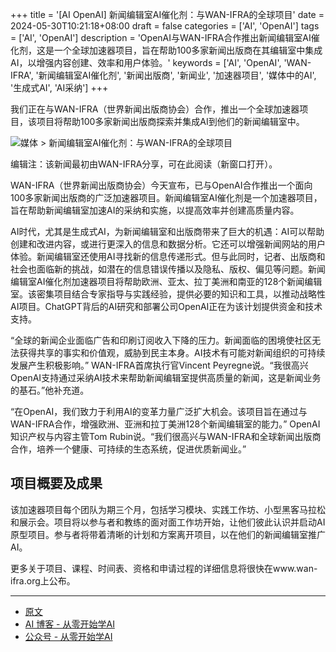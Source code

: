 +++
title = '[AI OpenAI] 新闻编辑室AI催化剂：与WAN-IFRA的全球项目'
date = 2024-05-30T10:21:18+08:00
draft = false
categories = ['AI', 'OpenAI']
tags = ['AI', 'OpenAI']
description = 'OpenAI与WAN-IFRA合作推出新闻编辑室AI催化剂，这是一个全球加速器项目，旨在帮助100多家新闻出版商在其编辑室中集成AI，以增强内容创建、效率和用户体验。'
keywords = ['AI', 'OpenAI', 'WAN-IFRA', '新闻编辑室AI催化剂', '新闻出版商', '新闻业', '加速器项目', '媒体中的AI', '生成式AI', 'AI采纳']
+++

我们正在与WAN-IFRA（世界新闻出版商协会）合作，推出一个全球加速器项目，该项目将帮助100多家新闻出版商探索并集成AI到他们的新闻编辑室中。

![媒体 > 新闻编辑室AI催化剂：与WAN-IFRA的全球项目](https://images.ctfassets.net/kftzwdyauwt9/7LyuuubClfSGLTgsfPuP9J/148207863aca7e8a1b381bd8304c2097/WAN-IFRA-abstract.jpg?w=1920&q=90&fm=webp)

编辑注：该新闻最初由WAN-IFRA分享，可在此阅读（新窗口打开）。

WAN-IFRA（世界新闻出版商协会）今天宣布，已与OpenAI合作推出一个面向100多家新闻出版商的广泛加速器项目。新闻编辑室AI催化剂是一个加速器项目，旨在帮助新闻编辑室加速AI的采纳和实施，以提高效率并创建高质量内容。

AI时代，尤其是生成式AI，为新闻编辑室和出版商带来了巨大的机遇：AI可以帮助创建和改进内容，或进行更深入的信息和数据分析。它还可以增强新闻网站的用户体验。新闻编辑室还使用AI寻找新的信息传递形式。但与此同时，记者、出版商和社会也面临新的挑战，如潜在的信息错误传播以及隐私、版权、偏见等问题。新闻编辑室AI催化剂加速器项目将帮助欧洲、亚太、拉丁美洲和南亚的128个新闻编辑室。该密集项目结合专家指导与实践经验，提供必要的知识和工具，以推动战略性AI项目。ChatGPT背后的AI研究和部署公司OpenAI正在为该计划提供资金和技术支持。

“全球的新闻企业面临广告和印刷订阅收入下降的压力。新闻面临的困境使社区无法获得共享的事实和价值观，威胁到民主本身。AI技术有可能对新闻组织的可持续发展产生积极影响。” WAN-IFRA首席执行官Vincent Peyregne说。“我很高兴OpenAI支持通过采纳AI技术来帮助新闻编辑室提供高质量的新闻，这是新闻业务的基石。”他补充道。

“在OpenAI，我们致力于利用AI的变革力量广泛扩大机会。该项目旨在通过与WAN-IFRA合作，增强欧洲、亚洲和拉丁美洲128个新闻编辑室的能力。” OpenAI知识产权与内容主管Tom Rubin说。“我们很高兴与WAN-IFRA和全球新闻出版商合作，培养一个健康、可持续的生态系统，促进优质新闻业。”

## 项目概要及成果
该加速器项目每个团队为期三个月，包括学习模块、实践工作坊、小型黑客马拉松和展示会。项目将以参与者和教练的面对面工作坊开始，让他们彼此认识并启动AI原型项目。参与者将带着清晰的计划和方案离开项目，以在他们的新闻编辑室推广AI。

更多关于项目、课程、时间表、资格和申请过程的详细信息将很快在www.wan-ifra.org上公布。

---

- [原文](https://openai.com/index/newsroom-ai-catalyst-global-program-with-wan-ifra/)
- [AI 博客 - 从零开始学AI](https://ai-blog.aihub2022.top/post/ai-openai-newsroom-ai-catalyst-global-program-with-wan-ifra/)
- [公众号 - 从零开始学AI](https://mp.weixin.qq.com/s?__biz=MzA3MDIyNTgzNA==&mid=2649977281&idx=1&sn=62d8304b2e5a4ed82e37b0c0957adab8&chksm=86c7cb04b1b04212bb186e33ff7b9dcedebd97e2cb23da418789c22171a59e19ea65f2167370#rd)
<!-- - [CSDN - 从零开始学AI](...) -->
<!-- - [掘金 - 从零开始学AI](...) -->
<!-- - [知乎 - 从零开始学AI](...) -->
<!-- - [阿里云 - 从零开始学AI](...) -->
<!-- - [腾讯云 - 从零开始学AI](...) -->
